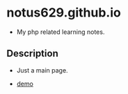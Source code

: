 # notus629.github.io
* My php related learning notes.
## Description
- Just a main page.
* [demo](http://notus629.github.io/)
